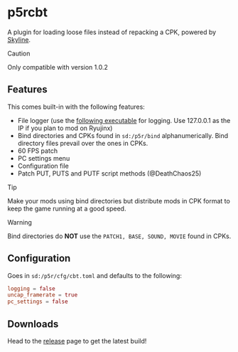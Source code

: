# p5rcbt
A plugin for loading loose files instead of repacking a CPK, powered by [Skyline](https://github.com/skyline-dev/skyline).

> [!CAUTION]
> Only compatible with version 1.0.2

## Features
This comes built-in with the following features:

* File logger (use the [following executable](https://github.com/Coolsonickirby/skyline-logger-files/releases/download/1.0.0/skyline_logger_rust.exe) for logging. Use 127.0.0.1 as the IP if you plan to mod on Ryujinx)
* Bind directories and CPKs found in ``sd:/p5r/bind`` alphanumerically. Bind directory files prevail over the ones in CPKs.
* 60 FPS patch
* PC settings menu
* Configuration file
* Patch PUT, PUTS and PUTF script methods (@DeathChaos25)

> [!TIP]
> Make your mods using bind directories but distribute mods in CPK format to keep the game running at a good speed.

> [!WARNING]
> Bind directories do **NOT** use the ``PATCH1, BASE, SOUND, MOVIE`` found in CPKs.

## Configuration
Goes in ``sd:/p5r/cfg/cbt.toml`` and defaults to the following:
```toml
logging = false
uncap_framerate = true
pc_settings = false
```

## Downloads 

Head to the [release](https://github.com/Raytwo/p5rcbt/releases/latest) page to get the latest build!
